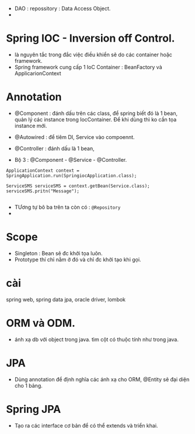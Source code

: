 
- DAO : repossitory : Data Access Object.
- 


# Spring IOC - Inversion off Control.
- là nguyên tắc trong đắc việc điều khiển sẽ do các container hoặc framework.
- Spring framework cung cấp 1 IoC Container : BeanFactory và ApplicarionContext 


# Annotation
- @Component : đánh dấu trên các class, để spring biết đó là 1 bean, quản lý các instance trong IocContainer. Để khi dùng thì ko cần tọa instance mới.


- @Autowired : để tiêm DI, Service vào compoennt.


- @Controller : đánh dấu là 1 bean, 
- Bộ 3 : @Component - @Service - @Controller.
```
ApplicationContext context = SpringApplication.run(SpringiocApplication.class);

ServiceSMS serviceSMS = context.getBean(Service.class);
serviceSMS.pritn("Message");


```
- TƯơng tự bô ba trên ta còn có : `@Repository`
- 

# Scope
- Singleton : Bean sẽ đc khởi tọa luôn.
- Prototype thí chỉ nằm ở đó và chỉ đc khởi tạo khi gọi.

# cài 
spring web, spring data jpa, oracle driver, lombok

# ORM và ODM.
- ánh xạ db với object trong java. tìm cột có thuộc tính như trong java.

# JPA 
- Dùng annotation để định nghĩa các ánh xạ cho ORM, @Entity sẽ đại diện cho 1 bảng.

# Spring JPA
- Tạo ra các interface cơ bản để có thể extends và triển khai.

